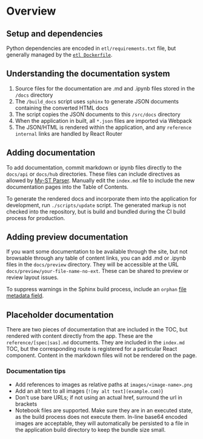 # Overview

## Setup and dependencies

Python dependencies are encoded in `etl/requirements.txt` file, but generally managed
by the [`etl Dockerfile`](../etl/Dockerfile).

## Understanding the documentation system

1. Source files for the documentation are .md and .ipynb files stored in the `/docs` directory
2. The `/build_docs` script uses `sphinx` to generate JSON documents containing the converted HTML docs
3. The script copies the JSON documents to this `/src/docs` directory
4. When the application in built, all `*.json` files are imported via Webpack
5. The JSON/HTML is rendered within the application, and any `reference internal` links are handled by React Router

## Adding documentation

To add documentation, commit markdown or ipynb files directly to the
`docs/api` or `docs/hub` directories. These files can include directives
as allowed by [My-ST Parser](https://myst-parser.readthedocs.io/en/latest/).
Manually edit the `index.md` file to include the new documentation pages into
the Table of Contents.

To generate the rendered docs and incorporate them into the application for
development, run `./scripts/update` script. The generated markup is not
checked into the repository, but is build and bundled during the CI build
process for production.

## Adding preview documentation

If you want some documentation to be available through the site, but not
browsable through any table of content links, you can add .md or .ipynb files
in the `docs/preview` directory. They will be accessible at the URL
`docs/preview/your-file-name-no-ext`. These can be shared to preview or
review layout issues.

To suppress warnings in the Sphinx build process, include
an `orphan` [file metadata field](https://myst-parser.readthedocs.io/en/latest/using/syntax.html#front-matter).

## Placeholder documentation

There are two pieces of documentation that are included in the TOC, but
rendered with content directly from the app. These are the
`reference/[spec|sas].md` documents. They are included in the `index.md` TOC,
but the corresponding route is registered for a particular React component.
Content in the markdown files will not be rendered on the page.

### Documentation tips

- Add references to images as relative paths at `images/<image-name>.png`
- Add an alt text to all images (`![my alt text](example.com)`)
- Don't use bare URLs; if not using an actual href, surround the url in
brackets
- Notebook files are supported. Make sure they are in an executed state, as
the build process does not execute them. In-line base64 encoded images are
acceptable, they will automatically be persisted to a file in the application
build directory to keep the bundle size small.
